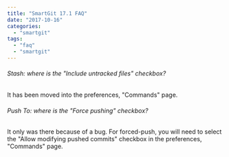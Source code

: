 ```yaml
---
title: "SmartGit 17.1 FAQ"
date: "2017-10-16"
categories: 
  - "smartgit"
tags: 
  - "faq"
  - "smartgit"
---
```


###### Stash: where is the "Include untracked files" checkbox?

It has been moved into the preferences, "Commands" page.

###### Push To: where is the "Force pushing" checkbox?

It only was there because of a bug. For forced-push, you will need to select the "Allow modifying pushed commits" checkbox in the preferences, "Commands" page.
